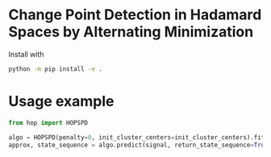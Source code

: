 # Change Point Detection in Hadamard Spaces by Alternating Minimization

Install with

```bash
python -m pip install -e .
```

# Usage example

```python
from hop import HOPSPD

algo = HOPSPD(penalty=0, init_cluster_centers=init_cluster_centers).fit(signal)
approx, state_sequence = algo.predict(signal, return_state_sequence=True)
```